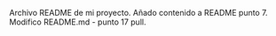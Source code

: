 Archivo README de mi proyecto.
Añado contenido a README punto 7.
Modifico README.md - punto 17 pull.
